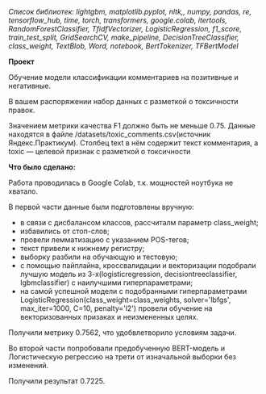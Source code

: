 _Список библиотек: lightgbm, matplotlib.pyplot, nltk,, numpy, pandas, re, tensorflow_hub, time, torch, transformers, google.colab, itertools, RandomForestClassifier, TfidfVectorizer, LogisticRegression, f1_score, train_test_split, GridSearchCV, make_pipeline, DecisionTreeClassifier, class_weight, TextBlob, Word, notebook, BertTokenizer, TFBertModel_

__Проект__

Обучение модели классификации комментариев на позитивные и негативные. 

В вашем распоряжении набор данных с разметкой о токсичности правок.

Значением метрики качества F1 должно быть не меньше 0.75. Данные находятся в файле /datasets/toxic_comments.csv(источник Яндекс.Практикум). Столбец text в нём содержит текст комментария, а toxic — целевой признак с разметкой о токсичности

__Что было сделано:__

Работа проводилась в Google Colab, т.к. мощностей ноутбука не хватало.

В первой части данные были подготовлены вручную:

- в связи с дисбалансом классов, рассчиталм параметр class_weight;
- избавились от стоп-слов;
- провели лемматизацию с указанием POS-тегов;
- текст привели к нижнему регистру;
- выборку разбили на обучающую и тестовую;
- с помощью пайплайна, кроссвалидации и векторизации подобрали лучшую модель из 3-х(logisticregression, decisiontreeclassifier, lgbmclassifier) с наилучшими гиперпараметрами;
- на самой успешной модели с подобранными гиперпараметрами LogisticRegression(class_weight=class_weights, solver='lbfgs', max_iter=1000, C=10, penalty='l2') провели обучение на векторизованных призаках и неизмененных целях.

Получили метрику 0.7562, что удобвлетворило условиям задачи.

Во второй части попробовали предобученную BERT-модель и Логистическую регрессию на трети от изначальной выборки без изменений.

Получили результат 0.7225. 